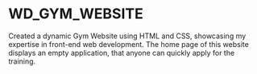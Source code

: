 # WD_GYM_WEBSITE
Created a dynamic Gym Website using HTML and CSS, showcasing my expertise in front-end web development. The home page of this website displays an empty application, that anyone can quickly apply for the training.
